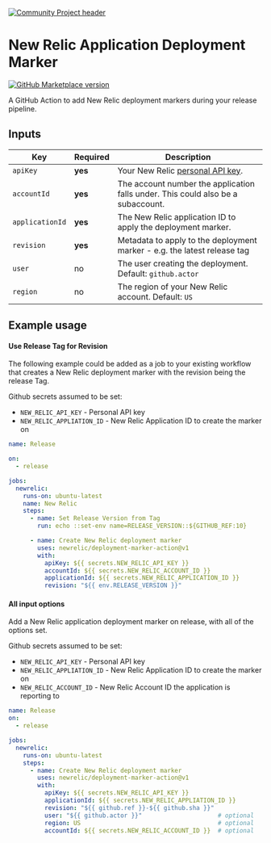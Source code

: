 [![Community Project header](https://github.com/newrelic/open-source-office/raw/master/examples/categories/images/Community_Project.png)](https://github.com/newrelic/open-source-office/blob/master/examples/categories/index.md#category-community-project)

# New Relic Application Deployment Marker

[![GitHub Marketplace version](https://img.shields.io/github/release/newrelic/deployment-marker-action.svg?label=Marketplace&logo=github)](https://github.com/marketplace/actions/new-relic-application-deployment-marker)

A GitHub Action to add New Relic deployment markers during your release pipeline.

## Inputs

| Key             | Required | Description |
| --------------- | -------- | ----------- |
| `apiKey`        | **yes** | Your New Relic [personal API key](https://docs.newrelic.com/docs/apis/get-started/intro-apis/types-new-relic-api-keys#personal-api-key). |
| `accountId`     | **yes** | The account number the application falls under. This could also be a subaccount. |
| `applicationId` | **yes** | The New Relic application ID to apply the deployment marker. |
| `revision`      | **yes** | Metadata to apply to the deployment marker - e.g. the latest release tag |
| `user`          | no | The user creating the deployment. Default: `github.actor` |
| `region`        | no | The region of your New Relic account. Default: `US` |

## Example usage

#### Use Release Tag for Revision

The following example could be added as a job to your existing workflow that
creates a New Relic deployment marker with the revision being the release Tag.

Github secrets assumed to be set:
* `NEW_RELIC_API_KEY` - Personal API key
* `NEW_RELIC_APPLIATION_ID` - New Relic Application ID to create the marker on

```yaml
name: Release

on:
  - release

jobs:
  newrelic:
    runs-on: ubuntu-latest
    name: New Relic
    steps:
      - name: Set Release Version from Tag
        run: echo ::set-env name=RELEASE_VERSION::${GITHUB_REF:10}

      - name: Create New Relic deployment marker
        uses: newrelic/deployment-marker-action@v1
        with:
          apiKey: ${{ secrets.NEW_RELIC_API_KEY }}
          accountId: ${{ secrets.NEW_RELIC_ACCOUNT_ID }}
          applicationId: ${{ secrets.NEW_RELIC_APPLICATION_ID }}
          revision: "${{ env.RELEASE_VERSION }}"
```

#### All input options

Add a New Relic application deployment marker on release, with all of the
options set.

Github secrets assumed to be set:
* `NEW_RELIC_API_KEY` - Personal API key
* `NEW_RELIC_APPLIATION_ID` - New Relic Application ID to create the marker on
* `NEW_RELIC_ACCOUNT_ID` - New Relic Account ID the application is reporting to

```yaml
name: Release
on:
  - release

jobs:
  newrelic:
    runs-on: ubuntu-latest
    steps:
      - name: Create New Relic deployment marker
        uses: newrelic/deployment-marker-action@v1
        with:
          apiKey: ${{ secrets.NEW_RELIC_API_KEY }}
          applicationId: ${{ secrets.NEW_RELIC_APPLIATION_ID }}
          revision: "${{ github.ref }}-${{ github.sha }}"
          user: "${{ github.actor }}"                     # optional
          region: US                                      # optional
          accountId: ${{ secrets.NEW_RELIC_ACCOUNT_ID }}  # optional
```

